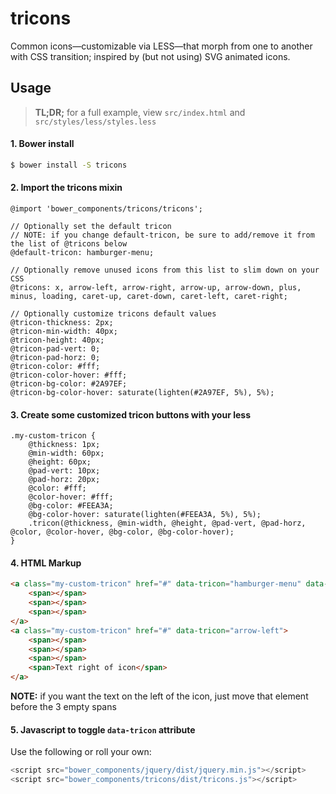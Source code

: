 # tricons
Common icons—customizable via LESS—that morph from one to another with CSS transition; inspired by (but not using) SVG animated icons.

## Usage

> __TL;DR;__ for a full example, view `src/index.html` and `src/styles/less/styles.less`

#### 1. Bower install 

```bash
$ bower install -S tricons
```

#### 2. Import the tricons mixin
```less
@import 'bower_components/tricons/tricons';

// Optionally set the default tricon
// NOTE: if you change default-tricon, be sure to add/remove it from the list of @tricons below
@default-tricon: hamburger-menu;

// Optionally remove unused icons from this list to slim down on your CSS
@tricons: x, arrow-left, arrow-right, arrow-up, arrow-down, plus, minus, loading, caret-up, caret-down, caret-left, caret-right;

// Optionally customize tricons default values
@tricon-thickness: 2px;
@tricon-min-width: 40px;
@tricon-height: 40px;
@tricon-pad-vert: 0;
@tricon-pad-horz: 0;
@tricon-color: #fff;
@tricon-color-hover: #fff;
@tricon-bg-color: #2A97EF;
@tricon-bg-color-hover: saturate(lighten(#2A97EF, 5%), 5%);
```


#### 3. Create some customized tricon buttons with your less
```less
.my-custom-tricon {
    @thickness: 1px; 
    @min-width: 60px; 
    @height: 60px; 
    @pad-vert: 10px; 
    @pad-horz: 20px; 
    @color: #fff; 
    @color-hover: #fff; 
    @bg-color: #FEEA3A; 
    @bg-color-hover: saturate(lighten(#FEEA3A, 5%), 5%);
    .tricon(@thickness, @min-width, @height, @pad-vert, @pad-horz, @color, @color-hover, @bg-color, @bg-color-hover);
}
```

#### 4. HTML Markup
```html
<a class="my-custom-tricon" href="#" data-tricon="hamburger-menu" data-tricon-toggle="x">
    <span></span>
    <span></span>
    <span></span>
</a>
<a class="my-custom-tricon" href="#" data-tricon="arrow-left">
    <span></span>
    <span></span>
    <span></span>
    <span>Text right of icon</span>
</a>
```

__NOTE:__ if you want the text on the left of the icon, just move that element before the 3 empty spans

#### 5. Javascript to toggle `data-tricon` attribute

Use the following or roll your own:
```js
<script src="bower_components/jquery/dist/jquery.min.js"></script>
<script src="bower_components/tricons/dist/tricons.js"></script>
```